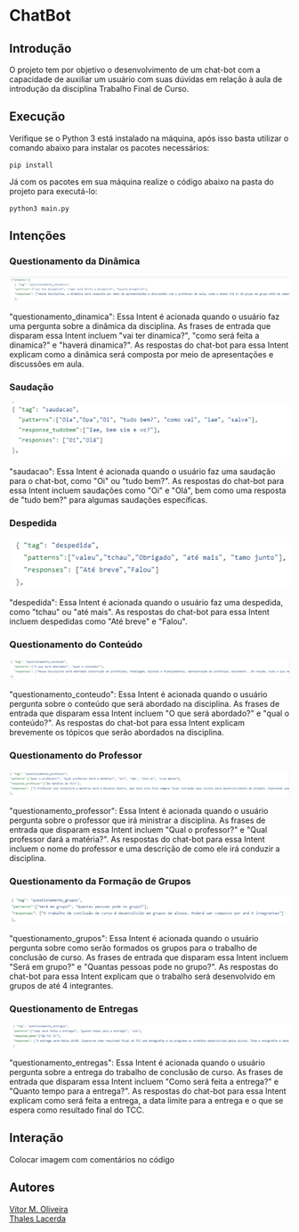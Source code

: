 # ChatBot
## Introdução
O projeto tem por objetivo o desenvolvimento de um chat-bot com a capacidade de auxiliar um usuário com suas dúvidas em relação à aula de introdução da disciplina Trabalho Final de Curso. 

## Execução 
Verifique se o Python 3 está instalado na máquina, após isso basta utilizar o comando abaixo para instalar os pacotes necessários:
```
pip install
```

Já com os pacotes em sua máquina realize o código abaixo na pasta do projeto para executá-lo:
```
python3 main.py
```

## Intenções
### Questionamento da Dinâmica

<p align="center">
  <img src="https://github.com/LacThales/ChatBot/blob/main/Imagens/QuestionamentoDinamica.png" alt="Telnet"/>
</p>

"questionamento_dinamica": Essa Intent é acionada quando o usuário faz uma pergunta sobre a dinâmica da disciplina. As frases de entrada que disparam essa Intent incluem "vai ter dinamica?", "como será feita a dinamica?" e "haverá dinamica?". As respostas do chat-bot para essa Intent explicam como a dinâmica será composta por meio de apresentações e discussões em aula.

### Saudação

<p align="center">
  <img src="https://github.com/LacThales/ChatBot/blob/main/Imagens/Saudacao.png" alt="Telnet"/>
</p>

"saudacao": Essa Intent é acionada quando o usuário faz uma saudação para o chat-bot, como "Oi" ou "tudo bem?". As respostas do chat-bot para essa Intent incluem saudações como "Oi" e "Olá", bem como uma resposta de "tudo bem?" para algumas saudações específicas.

### Despedida

<p align="center">
  <img src="https://github.com/LacThales/ChatBot/blob/main/Imagens/Despedida.png" alt="Telnet"/>
</p>

"despedida": Essa Intent é acionada quando o usuário faz uma despedida, como "tchau" ou "até mais". As respostas do chat-bot para essa Intent incluem despedidas como "Até breve" e "Falou".

### Questionamento do Conteúdo

<p align="center">
  <img src="https://github.com/LacThales/ChatBot/blob/main/Imagens/QuestionamentoConteudo.png" alt="Telnet"/>
</p>

"questionamento_conteudo": Essa Intent é acionada quando o usuário pergunta sobre o conteúdo que será abordado na disciplina. As frases de entrada que disparam essa Intent incluem "O que será abordado?" e "qual o conteúdo?". As respostas do chat-bot para essa Intent explicam brevemente os tópicos que serão abordados na disciplina.

### Questionamento do Professor

<p align="center">
  <img src="https://github.com/LacThales/ChatBot/blob/main/Imagens/QuestionamentoProfessor.png" alt="Telnet"/>
</p>

"questionamento_professor": Essa Intent é acionada quando o usuário pergunta sobre o professor que irá ministrar a disciplina. As frases de entrada que disparam essa Intent incluem "Qual o professor?" e "Qual professor dará a matéria?". As respostas do chat-bot para essa Intent incluem o nome do professor e uma descrição de como ele irá conduzir a disciplina.


### Questionamento da Formação de Grupos

<p align="center">
  <img src="https://github.com/LacThales/ChatBot/blob/main/Imagens/QuestionamentoGrupos.png" alt="Telnet"/>
</p>

"questionamento_grupos": Essa Intent é acionada quando o usuário pergunta sobre como serão formados os grupos para o trabalho de conclusão de curso. As frases de entrada que disparam essa Intent incluem "Será em grupo?" e "Quantas pessoas pode no grupo?". As respostas do chat-bot para essa Intent explicam que o trabalho será desenvolvido em grupos de até 4 integrantes.

### Questionamento de Entregas

<p align="center">
  <img src="https://github.com/LacThales/ChatBot/blob/main/Imagens/QuestionamentoEntrega.png" alt="Telnet"/>
</p>

"questionamento_entregas": Essa Intent é acionada quando o usuário pergunta sobre a entrega do trabalho de conclusão de curso. As frases de entrada que disparam essa Intent incluem "Como será feita a entrega?" e "Quanto tempo para a entrega?". As respostas do chat-bot para essa Intent explicam como será feita a entrega, a data limite para a entrega e o que se espera como resultado final do TCC.

## Interação

Colocar imagem com comentários no código

## Autores
[Vítor M. Oliveira](https://github.com/vihmar)  
[Thales Lacerda](https://github.com/LacThales)
